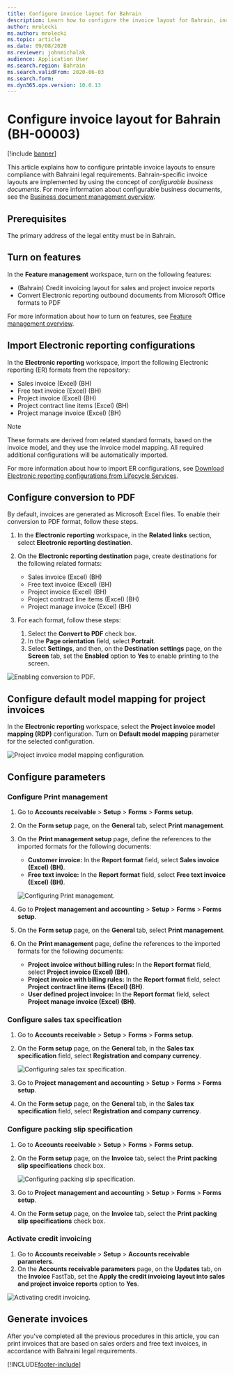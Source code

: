 ```yaml
---
title: Configure invoice layout for Bahrain
description: Learn how to configure the invoice layout for Bahrain, including prerequisites and outlines on turning on features and importing configurations.
author: mrolecki
ms.author: mrolecki
ms.topic: article
ms.date: 09/08/2020
ms.reviewer: johnmichalak
audience: Application User
ms.search.region: Bahrain
ms.search.validFrom: 2020-06-03
ms.search.form: 
ms.dyn365.ops.version: 10.0.13
---
```


# Configure invoice layout for Bahrain (BH-00003)

[!include [banner](../../includes/banner.md)]

This article explains how to configure printable invoice layouts to ensure compliance with Bahraini legal requirements. Bahrain-specific invoice layouts are implemented by using the concept of *configurable business documents*. For more information about configurable business documents, see the [Business document management overview](../../../fin-ops-core/dev-itpro/analytics/er-business-document-management.md). 

## Prerequisites

The primary address of the legal entity must be in Bahrain.

## <a id="features"></a>Turn on features

In the **Feature management** workspace, turn on the following features:

- (Bahrain) Credit invoicing layout for sales and project invoice reports
- Convert Electronic reporting outbound documents from Microsoft Office formats to PDF

For more information about how to turn on features, see [Feature management overview](../../../fin-ops-core/fin-ops/get-started/feature-management/feature-management-overview.md).

## <a id="ERConfigs"></a>Import Electronic reporting configurations

In the **Electronic reporting** workspace, import the following Electronic reporting (ER) formats from the repository:

- Sales invoice (Excel) (BH)
- Free text invoice (Excel) (BH)
- Project invoice (Excel) (BH)
- Project contract line items (Excel) (BH)
- Project manage invoice (Excel) (BH)

> [!NOTE]
> These formats are derived from related standard formats, based on the invoice model, and they use the invoice model mapping. All required additional configurations will be automatically imported.

For more information about how to import ER configurations, see [Download Electronic reporting configurations from Lifecycle Services](../../../fin-ops-core/dev-itpro/analytics/download-electronic-reporting-configuration-lcs.md).

## Configure conversion to PDF

By default, invoices are generated as Microsoft Excel files. To enable their conversion to PDF format, follow these steps.

1. In the **Electronic reporting** workspace, in the **Related links** section, select **Electronic reporting destination**.
2. On the **Electronic reporting destination** page, create destinations for the following related formats:

    - Sales invoice (Excel) (BH)
    - Free text invoice (Excel) (BH)
    - Project invoice (Excel) (BH)
    - Project contract line items (Excel) (BH)
    - Project manage invoice (Excel) (BH)
 
3. For each format, follow these steps:

    1. Select the **Convert to PDF** check box.
    2. In the **Page orientation** field, select **Portrait**.
    3. Select **Settings**, and then, on the **Destination settings** page, on the **Screen** tab, set the **Enabled** option to **Yes** to enable printing to the screen.

![Enabling conversion to PDF.](../media/emea-bhr-pdf.jpg)

## Configure default model mapping for project invoices

In the **Electronic reporting** workspace, select the **Project invoice model mapping (RDP)** configuration. Turn on **Default model mapping** parameter for the selected configuration.

![Project invoice model mapping configuration.](../media/invoice-model-tree.png)

## Configure parameters

### Configure Print management 

1. Go to **Accounts receivable** \> **Setup** \> **Forms** \> **Forms setup**.
2. On the **Form setup** page, on the **General** tab, select **Print management**.
3. On the **Print management setup** page, define the references to the imported formats for the following documents:

    - **Customer invoice:** In the **Report format** field, select **Sales invoice (Excel) (BH)**.
    - **Free text invoice:** In the **Report format** field, select **Free text invoice (Excel) (BH)**.

    ![Configuring Print management.](../media/emea-bhr-print_management.jpg)

4. Go to **Project management and accounting** \> **Setup** \> **Forms** \> **Forms setup**.
5. On the **Form setup** page, on the **General** tab, select **Print management**.
6. On the **Print management** page, define the references to the imported formats for the following documents:

    - **Project invoice without billing rules:** In the **Report format** field, select **Project invoice (Excel) (BH)**.
    - **Project invoice with billing rules:** In the **Report format** field, select **Project contract line items (Excel) (BH)**.
    - **User defined project invoice:** In the **Report format** field, select **Project manage invoice (Excel) (BH)**.

### Configure sales tax specification

1. Go to **Accounts receivable** \> **Setup** \> **Forms** \> **Forms setup**.
2. On the **Form setup** page, on the **General** tab, in the **Sales tax specification** field, select **Registration and company currency**.

    ![Configuring sales tax specification.](../media/emea-bhr-tax-spec.jpg)

3. Go to **Project management and accounting** \> **Setup** \> **Forms** \> **Forms setup**.
4. On the **Form setup** page, on the **General** tab, in the **Sales tax specification** field, select **Registration and company currency**.

### Configure packing slip specification

1. Go to **Accounts receivable** \> **Setup** \> **Forms** \> **Forms setup**.
2. On the **Form setup** page, on the **Invoice** tab, select the **Print packing slip specifications** check box.

    ![Configuring packing slip specification.](../media/emea-bhr-packing-spec.jpg)

3. Go to **Project management and accounting** \> **Setup** \> **Forms** \> **Forms setup**.
4. On the **Form setup** page, on the **Invoice** tab, select the **Print packing slip specifications** check box.

### Activate credit invoicing 

1. Go to **Accounts receivable** \> **Setup** \> **Accounts receivable parameters**.
2. On the **Accounts receivable parameters** page, on the **Updates** tab, on the **Invoice** FastTab, set the **Apply the credit invoicing layout into sales and project invoice reports** option to **Yes**.

![Activating credit invoicing.](../media/emea-bhr-credit.jpg)

## Generate invoices

After you've completed all the previous procedures in this article, you can print invoices that are based on sales orders and free text invoices, in accordance with Bahraini legal requirements.


[!INCLUDE[footer-include](../../../includes/footer-banner.md)]
